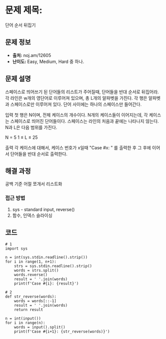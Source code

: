# 문제 제목: 
단어 순서 뒤집기
## 문제 정보
- **출처:** noj.am/12605
- **난이도:** Easy, Medium, Hard 중 하나.

## 문제 설명
스페이스로 띄어쓰기 된 단어들의 리스트가 주어질때, 단어들을 반대 순서로 뒤집어라. 
각 라인은 w개의 영단어로 이루어져 있으며, 총 L개의 알파벳을 가진다. 
각 행은 알파벳과 스페이스로만 이루어져 있다. 단어 사이에는 하나의 스페이스만 들어간다.

입력
첫 행은 N이며, 전체 케이스의 개수이다.
N개의 케이스들이 이어지는데, 각 케이스는 스페이스로 띄어진 단어들이다. 
스페이스는 라인의 처음과 끝에는 나타나지 않는다. N과 L은 다음 범위를 가진다.

N = 5
1 ≤ L ≤ 25

출력
각 케이스에 대해서, 케이스 번호가 x일때  "Case #x: " 를 출력한 후 그 후에 이어서 단어들을 반대 순서로 출력한다.

## 해결 과정
공백 기준 어절 쪼개서 리스트화
### 접근 방법
1. sys - standard input, reverse()
2. 함수, 인덱스 슬라이싱
## 코드
```python3
# 1
import sys

n = int(sys.stdin.readline().strip())
for i in range(1, n+1):
    strs = sys.stdin.readline().strip()
    words = strs.split()
    words.reverse()
    result = ' '.join(words)
    print(f'Case #{i}: {result}')

# 2
def str_reverse(words):
    words = words[::-1]
    result = ' '.join(words)
    return result

n = int(input())
for i in range(n):
    words = input().split()
    print(f'Case #{i+1}: {str_reverse(words)}')

